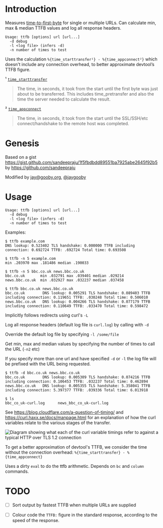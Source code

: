 # Introduction

Measures [time-to-first-byte](https://en.wikipedia.org/wiki/Time_to_first_byte) for single or multiple URLs. Can calculate min, max & median TTFB values and log all response headers.

```
Usage: ttfb [options] url [url...]
  -d debug
  -l <log file> (infers -d)
  -n number of times to test
```

Uses the calculation `%{time_starttransfer¹} - %{time_appconnect²}` which doesn't include any connection overhead, to better approximate devtool’s TTFB figure.

¹ [`time_starttransfer`](https://github.com/curl/curl/blob/e431daf013ea04cb1a988a2009d820224ef5fb79/docs/cmdline-opts/write-out.d#L141-L144)
> The time, in seconds, it took from the start until the first byte was just about to be transferred. This includes time_pretransfer and also the time the server needed to calculate the result.</blockquote>

² [`time_appconnect`](https://github.com/curl/curl/blob/e431daf013ea04cb1a988a2009d820224ef5fb79/docs/cmdline-opts/write-out.d#L118-L120)
>The time, in seconds, it took from the start until the SSL/SSH/etc
connect/handshake to the remote host was completed.

# Genesis
Based on a gist https://gist.github.com/sandeepraju/1f5fbdbdd89551ba7925abe2645f92b5
by https://github.com/sandeepraju

Modified by jay@gooby.org, [@jaygooby](https://twitter.com/jaygooby)

# Usage

```
Usage: ttfb [options] url [url...]
  -d debug
  -l <log file> (infers -d)
  -n number of times to test
```

Examples:

```
$ ttfb example.com
DNS lookup: 0.523402 TLS handshake: 0.000000 TTFB including connection: 0.692724 TTFB: .692724 Total time: 0.693508
```

```
$ ttfb -n 5 example.com
min .203970 max .181486 median .190033
```

```
$ ttfb -n 5 bbc.co.uk news.bbc.co.uk
bbc.co.uk       min .032791 max .039401 median .029214
news.bbc.co.uk  min .032927 max .032237 median .037458
```

```
$ ttfb bbc.co.uk news.bbc.co.uk
bbc.co.uk        DNS lookup: 0.005291 TLS handshake: 0.089403 TTFB including connection: 0.119651 TTFB: .030248 Total time: 0.506010
news.bbc.co.uk   DNS lookup: 0.004266 TLS handshake: 0.077179 TTFB including connection: 0.110649 TTFB: .033470 Total time: 0.598472
```

Implicitly follows redirects using curl's `-L`

Log all response headers (default log file is `curl.log`) by calling with `-d`

Override the default log file by specifying `-l /some/file`

Get min, max and median values by specifying the number of times to call
the URL (`-n2` etc)

If you specify more than one url and have specified `-d` or `-l` the log file
will be prefixed with the URL being requested.

```
$ ttfb -d bbc.co.uk news.bbc.co.uk
bbc.co.uk        DNS lookup: 0.005309 TLS handshake: 0.074216 TTFB including connection: 0.106453 TTFB: .032237 Total time: 0.462894
news.bbc.co.uk   DNS lookup: 0.005355 TLS handshake: 5.358041 TTFB including connection: 5.397377 TTFB: .039336 Total time: 6.013918

$ ls
bbc_co_uk-curl.log      news_bbc_co_uk-curl.log
```

See https://blog.cloudflare.com/a-question-of-timing/
and https://curl.haxx.se/docs/manpage.html for an explanation
of how the curl variables relate to the various stages of
the transfer.

![Diagram showing what each of the curl variable timings refer to against a typical HTTP over TLS 1.2 connection](https://blog.cloudflare.com/content/images/2018/10/Screen-Shot-2018-10-16-at-14.51.29-1.png)

To get a better approximation of devtool's TTFB, we consider
the time without the connection overhead:
`%{time_starttransfer} - %{time_appconnect}`

Uses a dirty `eval` to do the ttfb arithmetic. Depends
on `bc` and `column` commands.

# TODO

  * [ ] Sort output by fastest TTFB when multiple URLs are supplied

  * [ ] Colour code the `TTFB:` figure in the standard response, according to the speed of the response.

